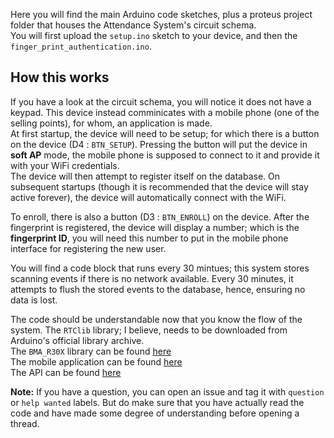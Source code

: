 Here you will find the main Arduino code sketches, plus a proteus project folder that houses the Attendance System's circuit schema.  
You will first upload the `setup.ino` sketch to your device, and then the `finger_print_authentication.ino`.  
## How this works

If you have a look at the circuit schema, you will notice it does not have a keypad. This device instead comminicates with a mobile phone (one of the selling points), for whom, an application is made.  
At first startup, the device will need to be setup; for which there is a button on the device (D4 : `BTN_SETUP`). Pressing the button will put the device in **soft AP** mode, the mobile phone is supposed to connect to it and provide it with your WiFi credentials.  
The device will then attempt to register itself on the database. On subsequent startups (though it is recommended that the device will stay active forever), the device will automatically connect with the WiFi.  

To enroll, there is also a button (D3 : `BTN_ENROLL`) on the device. After the fingerprint is registered, the device will display a number; which is the **fingerprint ID**, you will need this number to put in the mobile phone interface for registering the new user.  

You will find a code block that runs every 30 mintues; this system stores scanning events if there is no network available. Every 30 minutes, it attempts to flush the stored events to the database, hence, ensuring no data is lost.  

The code should be understandable now that you know the flow of the system. The `RTClib` library; I believe, needs to be downloaded from Arduino's official library archive.  
The `BMA_R30X` library can be found [here](https://github.com/ParanoidBat/BMA-R30X)  
The mobile application can be found [here](https://github.com/ParanoidBat/BMA-Client-App)  
The API can be found [here](https://github.com/ParanoidBat/BMA-API)

**Note:** If you have a question, you can open an issue and tag it with `question` or `help wanted` labels. But do make sure that you have actually read the code and have made some degree of understanding before opening a thread.
